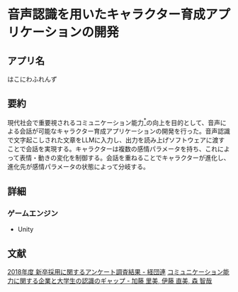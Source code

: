 # 音声認識を用いたキャラクター育成アプリケーションの開発

## アプリ名
はこにわふれんず


## 要約
現代社会で重要視されるコミュニケーション能力[<sup>*</sup>](#文献)の向上を目的として、音声による会話が可能なキャラクター育成アプリケーションの開発を行った。音声認識で文字起こしされた文章をLLMに入力し、出力を読み上げソフトウェアに渡すことで会話を実現する。キャラクターは複数の感情パラメータを持ち、これによって表情・動きの変化を制御する。会話を重ねることでキャラクターが進化し、進化先が感情パラメータの状態によって分岐する。


## 詳細

### ゲームエンジン
- Unity

### 


## 文献
[2018年度 新卒採用に関するアンケート調査結果 - 経団連](https://www.keidanren.or.jp/policy/2018/110.pdf)
[コミュニケーション能力に関する企業と大学生の認識のギャップ - 加藤 里美, 伊藤 直美, 森 智哉](https://www.jstage.jst.go.jp/article/jmda/16/0/16_74/_article/-char/ja)